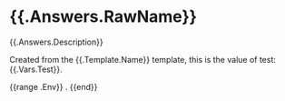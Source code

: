 # {{.Answers.RawName}}

{{.Answers.Description}}

Created from the {{.Template.Name}} template, this is the value of test: {{.Vars.Test}}.

{{range .Env}}
.
{{end}}